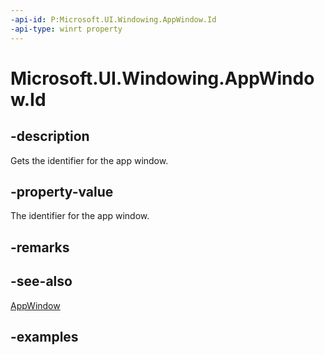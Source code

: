 ```yaml
---
-api-id: P:Microsoft.UI.Windowing.AppWindow.Id
-api-type: winrt property
---
```


# Microsoft.UI.Windowing.AppWindow.Id

<!--
public Microsoft.UI.WindowId Id { get; }
-->

## -description

Gets the identifier for the app window.

## -property-value

The identifier for the app window.

## -remarks

## -see-also

[AppWindow](appwindow.md)

## -examples

